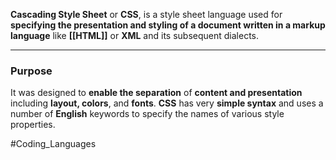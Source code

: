 **Cascading Style Sheet** or **CSS**, is a style sheet language used for **specifying the presentation and styling of a document written in a markup language** like **[[HTML]]** or **XML** and its subsequent dialects.

---

### Purpose 
It was designed to **enable the separation** of **content and presentation** including **layout, colors**, and **fonts**.
**CSS** has very **simple syntax** and uses a number of **English** keywords to specify the names of various style properties.

#Coding_Languages 